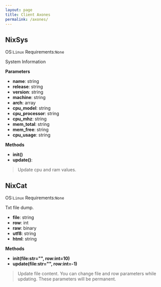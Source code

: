 ```yaml
---
layout: page
title: Client Axones
permalink: /axones/
---
```


## NixSys
OS:`Linux` Requirements:`None` 

System Information

**Parameters**
* **name**: string
* **release**: string
* **version**: string
* **machine**: string
* **arch**: array
* **cpu_model**: string
* **cpu_processor**: string
* **cpu_mhz**: string
* **mem_total**: string
* **mem_free**: string
* **cpu_usage**: string

**Methods**
* **__init__()**
* **update()**:
> Update cpu and ram values.


## NixCat
OS:`Linux` Requirements:`None`

Txt file dump.

* **file**: string
* **row**: int
* **raw**: binary
* **utf8**: string
* **html**: string

**Methods**
* **__init__(file:str="", row:int=10)**
* **update(file:str="", row:int=-1)**
> Update file content. You can change file and row parameters while updating. These parameters will be permanent.
